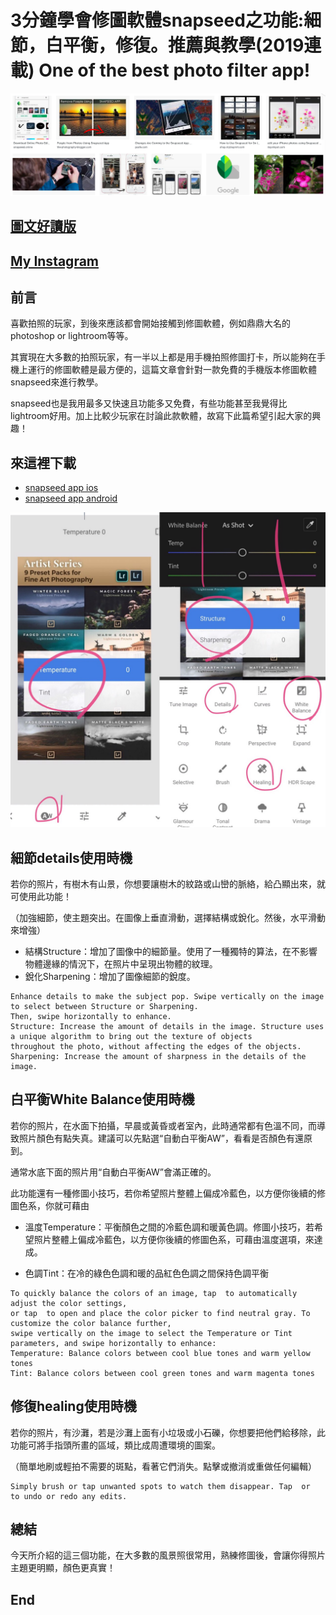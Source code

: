 # 3分鐘學會修圖軟體snapseed之功能:細節，白平衡，修復。推薦與教學(2019連載) One of the best photo filter app!
![f1](https://github.com/HCH1/blog/blob/master/fig/app1.png)

## [圖文好讀版](https://medium.com/@sean101/3%E5%88%86%E9%90%98%E5%AD%B8%E4%BF%AE%E5%9C%96%E8%BB%9F%E9%AB%94snapseed%E6%8E%A8%E8%96%A6%E8%88%87%E6%95%99%E5%AD%B8-2019%E9%80%A3%E8%BC%89-one-of-the-best-photo-filter-app-81fd8e48e99c)

## [My Instagram](https://www.instagram.com/redbox111)

## 前言
喜歡拍照的玩家，到後來應該都會開始接觸到修圖軟體，例如鼎鼎大名的photoshop or lightroom等等。

其實現在大多數的拍照玩家，有一半以上都是用手機拍照修圖打卡，所以能夠在手機上運行的修圖軟體是最方便的，這篇文章會針對一款免費的手機版本修圖軟體snapseed來進行教學。

snapseed也是我用最多又快速且功能多又免費，有些功能甚至我覺得比lightroom好用。加上比較少玩家在討論此款軟體，故寫下此篇希望引起大家的興趣！

## 來這裡下載
- [snapseed app ios](https://apps.apple.com/sg/app/snapseed/id439438619)
- [snapseed app android](https://play.google.com/store/apps/details?id=com.niksoftware.snapseed&hl=en_SG)


![f1](https://github.com/HCH1/blog/blob/master/fig/app21.jpg)

## 細節details使用時機
若你的照片，有樹木有山景，你想要讓樹木的紋路或山巒的脈絡，給凸顯出來，就可使用此功能！

（加強細節，使主題突出。在圖像上垂直滑動，選擇結構或銳化。然後，水平滑動來增強）

- 結構Structure：增加了圖像中的細節量。使用了一種獨特的算法，在不影響物體邊緣的情況下，在照片中呈現出物體的紋理。
- 銳化Sharpening：增加了圖像細節的銳度。

```
Enhance details to make the subject pop. Swipe vertically on the image to select between Structure or Sharpening. 
Then, swipe horizontally to enhance.
Structure: Increase the amount of details in the image. Structure uses a unique algorithm to bring out the texture of objects 
throughout the photo, without affecting the edges of the objects.
Sharpening: Increase the amount of sharpness in the details of the image.
```

## 白平衡White Balance使用時機
若你的照片，在水面下拍攝，早晨或黃昏或者室內，此時通常都有色溫不同，而導致照片顏色有點失真。建議可以先點選“自動白平衡AW”，看看是否顏色有還原到。

通常水底下面的照片用“自動白平衡AW”會滿正確的。

此功能還有一種修圖小技巧，若你希望照片整體上偏成冷藍色，以方便你後續的修圖色系，你就可藉由

- 溫度Temperature：平衡顏色之間的冷藍色調和暖黃色調。修圖小技巧，若希望照片整體上偏成冷藍色，以方便你後續的修圖色系，可藉由溫度選項，來達成。

- 色調Tint：在冷的綠色色調和暖的品紅色色調之間保持色調平衡

```
To quickly balance the colors of an image, tap  to automatically adjust the color settings, 
or tap  to open and place the color picker to find neutral gray. To customize the color balance further, 
swipe vertically on the image to select the Temperature or Tint parameters, and swipe horizontally to enhance:
Temperature: Balance colors between cool blue tones and warm yellow tones
Tint: Balance colors between cool green tones and warm magenta tones
```

## 修復healing使用時機
若你的照片，有沙灘，若是沙灘上面有小垃圾或小石礫，你想要把他們給移除，此功能可將手指頭所畫的區域，類比成周遭環境的圖案。

（簡單地刷或輕拍不需要的斑點，看著它們消失。點擊或撤消或重做任何編輯）

```
Simply brush or tap unwanted spots to watch them disappear. Tap  or  to undo or redo any edits.
```

## 總結
今天所介紹的這三個功能，在大多數的風景照很常用，熟練修圖後，會讓你得照片主題更明顯，顏色更真實！

## End
